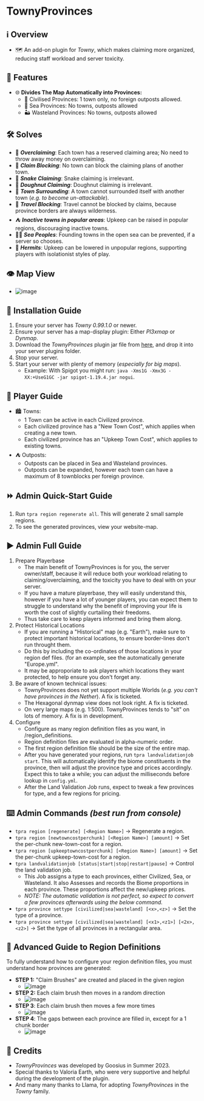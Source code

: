 # TownyProvinces

## :information_source: Overview
- :world_map: An add-on plugin for *Towny*, which makes claiming more organized, reducing staff workload and server toxicity.
  
## :gift: Features
- :globe_with_meridians: **Divides The Map Automatically into Provinces:**
  - :tophat: Civilised Provinces: 1 town only, no foreign outposts allowed.
  - :ocean: Sea Provinces: No towns, outposts allowed
  - :desert: Wasteland Provinces: No towns, outposts allowed

## :hammer_and_wrench: Solves
- :money_with_wings: ***Overclaiming***: Each town has a reserved claiming area; No need to throw away money on overclaiming.
- :no_entry_sign: ***Claim Blocking***: No town can block the claiming plans of another town.
- :snake: ***Snake Claiming***: Snake claiming is irrelevant.
- :doughnut: ***Doughnut Claiming***: Doughnut claiming is irrelevant.
- :hamburger: ***Town Surrounding***: A town cannot surrounded itself with another town (*e.g. to become un-attackable*).
- :no_pedestrians: ***Travel Blocking***: Travel cannot be blocked by claims, because province borders are always wilderness.
- :tent: ***Inactive towns in popular areas***: Upkeep can be raised in popular regions, discouraging inactive towns.
- :merman: ***Sea Peoples***: Founding towns in the open sea can be prevented, if a server so chooses.
- :santa: ***Hermits***: Upkeep can be lowered in unpopular regions, supporting players with isolationist styles of play.

## :eye: Map View
- ![image](https://github.com/TownyAdvanced/TownyProvinces/assets/50219223/7570eb88-6ea9-487a-9045-2c85710ecc76)

## :floppy_disk: Installation Guide
1. Ensure your server has *Towny 0.99.1.0* or newer.
2. Ensure your server has a map-display plugin: Either *Pl3xmap* or *Dynmap*.
3. Download the *TownyProvinces* plugin jar file from [here](https://github.com/TownyAdvanced/TownyProvinces/releases), and drop it into your server plugins folder.
4. Stop your server.
5. Start your server with plenty of memory (*especially for big maps*).
   - Example: With Spigot you might run: `java -Xms1G -Xmx3G -XX:+UseG1GC -jar spigot-1.19.4.jar nogui`.

## :football: Player Guide
- :cityscape: Towns:
  - 1 Town can be active in each Civilized province.
  - Each civilized province has a "New Town Cost", which applies when creating a new town.
  - Each civilized province has an "Upkeep Town Cost", which applies to existing towns.
- :tent: Outposts:
  - Outposts can be placed in Sea and Wasteland provinces.
  - Outposts can be expanded, however each town can have a maximum of 8 townblocks per foreign province.

## :fast_forward: Admin Quick-Start Guide
1. Run `tpra region regenerate all`. This will generate 2 small sample regions.
2. To see the generated provinces, view your website-map. 

## :arrow_forward: Admin Full Guide
1. Prepare Playerbase
   - The main benefit of TownyProvinces is for you, the server owner/staff, because it will reduce both your workload relating to claiming/overclaiming, and the toxicity you have to deal with on your server.
   - If you have a mature playerbase, they will easily understand this, however if you have a lot of younger players, you can expect them to struggle to understand why the benefit of improving your life is worth the cost of slightly curtailing their freedoms.
   - Thus take care to keep players informed and bring them along.
2. Protect Historical Locations
   - If you are running a "Historical" map (e.g. "Earth"), make sure to protect important historical locations, to ensure border-lines don't run throught them.
   - Do this by including the co-ordinates of those locations in your region def files. (for an example, see the automatically generate "Europe.yml".
   - It may be approporiate to ask players which locations they want protected, to help ensure you don't forget any.
3. Be aware of known technical issues:
    - TownyProvinces does not yet support multiple Worlds (*e.g. you can't have provinces in the Nether*). A fix is ticketed.
    - The Hexagonal dynmap view does not look right. A fix is ticketed.
    - On very large maps (e.g. 1:500). TownyProvinces tends to "sit" on lots of memory. A fix is in development.
4. Configure
   - Configure as many region definition files as you want, in /region_definitions.
   - Region definition files are evaluated in alpha-numeric order.
   - The first region definition file should be the size of the entire map.
   - After you have generated your regions, run `tpra landvalidationjob start`. This will automatically identify the biome constituents in the province, then will adjust the province type and prices accordingly. Expect this to take a while; you can adjust the milliseconds before lookup in `config.yml`.
   - After the Land Validation Job runs, expect to tweak a few provinces for type, and a few regions for pricing.
## :keyboard: Admin Commands *(best run from console)*
- `tpra region [regenerate] [<Region Name>]` -> Regenerate a region.
- `tpra region [newtowncostperchunk] [<Region Name>] [amount]` -> Set the per-chunk new-town-cost for a region.
- `tpra region [upkeeptowncostperchunk] [<Region Name>] [amount]` -> Set the per-chunk upkeep-town-cost for a region.
- `tpra landvalidationjob [status|start|stop|restart|pause]` -> Control the land validation job.
  - This Job assigns a type to each provinces, either Civilized, Sea, or Wasteland. It also Assesses and records the Biome proportions in each province. These proportions affect the new/upkeep prices.
  - *NOTE: The automatic validation is not perfect, so expect to convert a few provinces afterwards using the below command.* 
- `tpra province settype [civilized|sea|wasteland] [<x>,<z>]` -> Set the type of a province.
- `tpra province settype [civilized|sea|wasteland] [<x1>,<z1>] [<2x>,<z2>]` -> Set the type of all provinces in a rectangular area.

## :brain: Advanced Guide to Region Definitions
To fully understand how to configure your region definition files, you must understand how provinces are generated:
   * **STEP 1:** "Claim Brushes" are created and placed in the given region
     * ![image](https://github.com/TownyAdvanced/TownyProvinces/assets/50219223/1770c063-8cc2-453e-9b91-e169fd0bb5d5)
   * **STEP 2:** Each claim brush then moves in a random direction
     * ![image](https://github.com/TownyAdvanced/TownyProvinces/assets/50219223/ad00cc6e-573f-421e-80b7-0e8430e4065e)
   * **STEP 3**: Each claim brush then moves a few more times
     * ![image](https://github.com/TownyAdvanced/TownyProvinces/assets/50219223/ee7871f0-6c55-4050-beb7-10dd69b45306)
   * **STEP 4**: The gaps between each province are filled in, except for a 1 chunk border
     * ![image](https://github.com/TownyAdvanced/TownyProvinces/assets/50219223/570039a4-7a5b-4280-ad32-debc0f1110db)

## :scroll: Credits
- *TownyProvinces* was developed by Goosius in Summer 2023.
- Special thanks to Valoria Earth, who were very supportive and helpful during the development of the plugin.
- And many many thanks to Llama, for adopting *TownyProvinces* in the *Towny* family.

